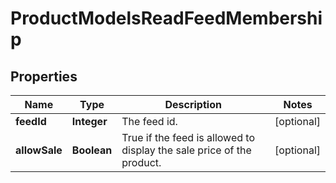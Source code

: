 

# ProductModelsReadFeedMembership

## Properties

Name | Type | Description | Notes
------------ | ------------- | ------------- | -------------
**feedId** | **Integer** | The feed id. |  [optional]
**allowSale** | **Boolean** | True if the feed is allowed to display the sale price of the product. |  [optional]




